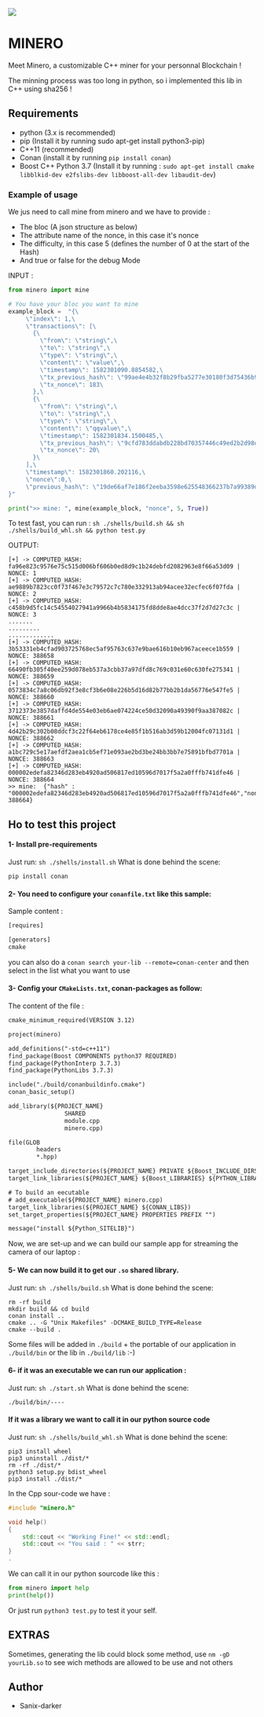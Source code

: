 <img src="./images/logo.png"/>

# MINERO

Meet Minero, a customizable C++ miner for your personnal Blockchain !

The minning process was too long in python, so i implemented this lib in C++ using sha256 !

## Requirements

- python (3.x is recommended)
- pip (Install it by running sudo apt-get install python3-pip)
- C++11 (recommended)
- Conan (install it by running `pip install conan`)
- Boost C++ Python 3.7 (Install it by running : `sudo apt-get install cmake libblkid-dev e2fslibs-dev libboost-all-dev libaudit-dev`)

### Example of usage

We jus need to call mine from minero and we have to provide :
- The bloc (A json structure as below)
- The attribute name of the nonce, in this case it's nonce
- The difficulty, in this case 5 (defines the number of 0 at the start of the Hash)
- And true or false for the debug Mode

INPUT :
```python
from minero import mine

# You have your bloc you want to mine
example_block =  "{\
     \"index\": 1,\
     \"transactions\": [\
       {\
         \"from\": \"string\",\
         \"to\": \"string\",\
         \"type\": \"string\",\
         \"content\": \"value\",\
         \"timestamp\": 1582301090.8854582,\
         \"tx_previous_hash\": \"99ae4e4b32f8b29fba5277e30180f3d75436b9756d1ec075f5aa5519aa15c9c0\",\
         \"tx_nonce\": 183\
       },\
       {\
         \"from\": \"string\",\
         \"to\": \"string\",\
         \"type\": \"string\",\
         \"content\": \"qqvalue\",\
         \"timestamp\": 1582301834.1500485,\
         \"tx_previous_hash\": \"9cfd783ddabdb228bd70357446c49ed2b2d98df0cf5d315f4eb69eb5d3148f40\",\
         \"tx_nonce\": 20\
       }\
     ],\
     \"timestamp\": 1582301860.202116,\
     \"nonce\":0,\
     \"previous_hash\": \"19de66af7e186f2eeba3598e625548366237b7a99389de89f06a641ecf319e7e\"\
}"

print(">> mine: ", mine(example_block, "nonce", 5, True))
```

To test fast, you can run : `sh ./shells/build.sh && sh ./shells/build_whl.sh && python test.py`

OUTPUT:

```shell
[+] -> COMPUTED_HASH: fa96e823c9576e75c515d006bf606b0ed8d9c1b24debfd2082963e8f66a53d09 | NONCE: 1
[+] -> COMPUTED_HASH: ae9889b7823cc0f73f467e3c79572c7c780e332913ab94acee32ecfec6f07fda | NONCE: 2
[+] -> COMPUTED_HASH: c458b9d5fc14c54554027941a9966b4b5834175fd8dde8ae4dcc37f2d7d27c3c | NONCE: 3
.......
.........
.............
[+] -> COMPUTED_HASH: 3b53331eb4cfad903725768ec5af95763c637e9bae616b10eb967aceece1b559 | NONCE: 388658
[+] -> COMPUTED_HASH: 66490fb305f40ee259d078eb537a3cbb37a97dfd8c769c031e60c630fe275341 | NONCE: 388659
[+] -> COMPUTED_HASH: 0573834c7a8c06db92f3e8cf3b6e08e226b5d16d82b77bb2b1da56776e547fe5 | NONCE: 388660
[+] -> COMPUTED_HASH: 3712373e3857daffd4de554e03eb6ae074224ce50d32090a49390f9aa387082c | NONCE: 388661
[+] -> COMPUTED_HASH: 4d42b29c302b08ddcf3c22f64eb6178ce4e85f1b516ab3d59b12004fc07131d1 | NONCE: 388662
[+] -> COMPUTED_HASH: a1bc729c5e17aefdf2aea1cb5ef71e093ae2bd3be24bb3bb7e75891bfbd7701a | NONCE: 388663
[+] -> COMPUTED_HASH: 000002edefa82346d283eb4920ad506817ed10596d7017f5a2a0fffb741dfe46 | NONCE: 388664
>> mine:  {"hash" : "000002edefa82346d283eb4920ad506817ed10596d7017f5a2a0fffb741dfe46","nonce": 388664}
```

## Ho to test this project

#### 1- Install pre-requirements

Just run: `sh ./shells/install.sh`
What is done behind the scene:

```shell
pip install conan
```

#### 2- You need to configure your `conanfile.txt` like this sample:

Sample content :

```txt
[requires]

[generators]
cmake
```

you can also do a `conan search your-lib --remote=conan-center` and then select in the list what you want to use


#### 3- Config your `CMakeLists.txt`, conan-packages as follow:

The content of the file :
```txt
cmake_minimum_required(VERSION 3.12)

project(minero)

add_definitions("-std=c++11")
find_package(Boost COMPONENTS python37 REQUIRED)
find_package(PythonInterp 3.7.3)
find_package(PythonLibs 3.7.3)

include("./build/conanbuildinfo.cmake")
conan_basic_setup()

add_library(${PROJECT_NAME}
                SHARED
                module.cpp
                minero.cpp)

file(GLOB
        headers
        *.hpp)

target_include_directories(${PROJECT_NAME} PRIVATE ${Boost_INCLUDE_DIRS} ${PYTHON_INCLUDE_DIRS})
target_link_libraries(${PROJECT_NAME} ${Boost_LIBRARIES} ${PYTHON_LIBRARIES} ${CONAN_LIBS})

# To build an eecutable
# add_executable(${PROJECT_NAME} minero.cpp)
target_link_libraries(${PROJECT_NAME} ${CONAN_LIBS})
set_target_properties(${PROJECT_NAME} PROPERTIES PREFIX "")

message("install ${Python_SITELIB}")
```

Now, we are set-up and we can build our sample app for streaming the camera of our laptop : 


#### 5- We can now build it to get our `.so` shared library.

Just run: `sh ./shells/build.sh`
What is done behind the scene:

```shell
rm -rf build
mkdir build && cd build
conan install ..
cmake .. -G "Unix Makefiles" -DCMAKE_BUILD_TYPE=Release
cmake --build .
```

Some files will be added in `./build` + the portable of our application in `./build/bin` or the lib in `./build/lib` :-)


#### 6- if it was an executable we can run our application :

Just run: `sh ./start.sh`
What is done behind the scene:

```shell
./build/bin/----
```

#### If it was a library we want to call it in our python source code

Just run: `sh ./shells/build_whl.sh`
What is done behind the scene:

```shell
pip3 install wheel
pip3 uninstall ./dist/*
rm -rf ./dist/*
python3 setup.py bdist_wheel
pip3 install ./dist/*
```

In the Cpp sour-code we have : 

```c++
#include "minero.h" 

void help()
{
    std::cout << "Working Fine!" << std::endl;
    std::cout << "You said : " << strr;
}
.
```

We can call it in our python sourcode like this :

```python
from minero import help
print(help())
```

Or just run `python3 test.py` to test it your self.

## EXTRAS

Sometimes, generating the lib could block some method, use `nm -gD yourLib.so` to see wich methods are allowed to be use and not others



## Author

- Sanix-darker
